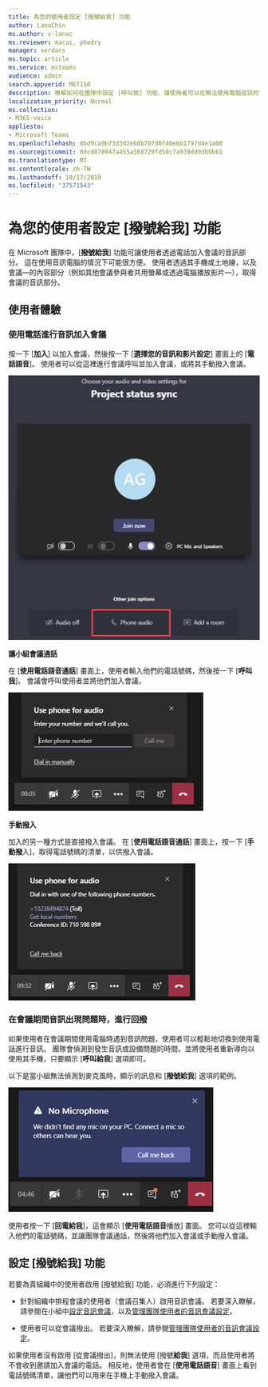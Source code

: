 ```yaml
---
title: 為您的使用者設定 [撥號給我] 功能
author: LanaChin
ms.author: v-lanac
ms.reviewer: macai, phedry
manager: serdars
ms.topic: article
ms.service: msteams
audience: admin
search.appverid: MET150
description: 瞭解如何在團隊中設定 [呼叫我] 功能，讓使用者可以在無法使用電腦音訊的情況下，透過電話加入音訊部分。
localization_priority: Normal
ms.collection:
- M365-voice
appliesto:
- Microsoft Teams
ms.openlocfilehash: 8bd9ca9b73d3d2e60b707d0f40ebb1797d4e1a00
ms.sourcegitcommit: 0dcd078947a455a388729fd50c7a939dd93b0b61
ms.translationtype: MT
ms.contentlocale: zh-TW
ms.lasthandoff: 10/17/2019
ms.locfileid: "37571543"
---
```

# <a name="set-up-the-call-me-feature-for-your-users"></a>為您的使用者設定 [撥號給我] 功能

在 Microsoft 團隊中，[**撥號給我**] 功能可讓使用者透過電話加入會議的音訊部分。 這在使用音訊電腦的情況下可能很方便。 使用者透過其手機或土地線，以及會議&mdash;的內容部分（例如其他會議參與者共用螢幕或透過電腦播放影片&mdash;），取得會議的音訊部分。

## <a name="the-user-experience"></a>使用者體驗

### <a name="join-a-meeting-by-using-phone-for-audio"></a>使用電話進行音訊加入會議

按一下 [**加入**] 以加入會議，然後按一下 [**選擇您的音訊和影片設定**] 畫面上的 [**電話語音**]。 使用者可以從這裡進行會議呼叫並加入會議，或將其手動撥入會議。

![[電話語音] 選項的螢幕擷取畫面](media/set-up-the-call-me-feature-for-your-users-phone-audio.png)

**讓小組會議通話**

在 [**使用電話語音通話**] 畫面上，使用者輸入他們的電話號碼，然後按一下 [**呼叫我**]。 會議會呼叫使用者並將他們加入會議。

![[使用電話語音] 畫面上的 [撥號給我] 選項的螢幕擷取畫面](media/set-up-the-call-me-feature-for-your-users-call-me.png)

**手動撥入**

加入的另一種方式是直接撥入會議。 在 [**使用電話語音通話**] 畫面上，按一下 [**手動撥**入]，取得電話號碼的清單，以供撥入會議。

![[手動撥號] 選項的螢幕擷取畫面](media/set-up-the-call-me-feature-for-your-users-dial-in.png)

### <a name="get-a-call-back-when-something-goes-wrong-with-audio-during-a-meeting"></a>在會議期間音訊出現問題時，進行回撥

如果使用者在會議期間使用電腦時遇到音訊問題，使用者可以輕鬆地切換到使用電話進行音訊。 團隊會偵測到發生音訊或設備問題的時間，並將使用者重新導向以使用其手機，只要顯示 [**呼叫給我**] 選項即可。

以下是當小組無法偵測到麥克風時，顯示的訊息和 [**撥號給我**] 選項的範例。

![[向我回電] 選項的螢幕擷取畫面](media/set-up-the-call-me-feature-for-your-users-no-mic.PNG)

使用者按一下 [**回電給我**]，這會顯示 [**使用電話語音**播放] 畫面。 您可以從這裡輸入他們的電話號碼，並讓團隊會議通話，然後將他們加入會議或手動撥入會議。

## <a name="set-up-the-call-me-feature"></a>設定 [撥號給我] 功能

若要為貴組織中的使用者啟用 [撥號給我] 功能，必須進行下列設定：

- 針對組織中排程會議的使用者（會議召集人）啟用音訊會議。 若要深入瞭解，請參閱在小組中[設定音訊會議](set-up-audio-conferencing-in-teams.md)，以及[管理團隊使用者的音訊會議設定](manage-the-audio-conferencing-settings-for-a-user-in-teams.md)。

- 使用者可以從會議撥出。 若要深入瞭解，請參閱[管理團隊使用者的音訊會議設定](manage-the-audio-conferencing-settings-for-a-user-in-teams.md)。

如果使用者沒有啟用 [從會議撥出]，則無法使用 [撥號**給我**] 選項，而且使用者將不會收到邀請加入會議的電話。 相反地，使用者會在 [**使用電話語音**] 畫面上看到電話號碼清單，讓他們可以用來在手機上手動撥入會議。
